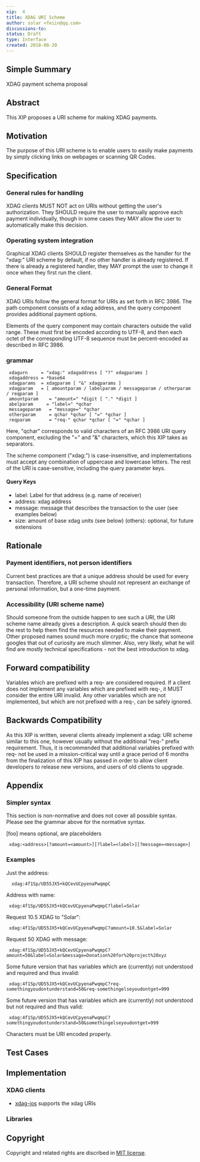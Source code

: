 ```yaml
---
xip:  4
title: XDAG URI Scheme
author: solar <feiin@qq.com>
discussions-to: 
status: Draft
type: Interface
created: 2018-08-20
---
```



## Simple Summary

XDAG payment schema proposal 

## Abstract

This XIP proposes a URI scheme for making XDAG payments.

## Motivation

The purpose of this URI scheme is to enable users to easily make payments by simply clicking links on webpages or scanning QR Codes.


## Specification

### General rules for handling

XDAG clients MUST NOT act on URIs without getting the user's authorization. They SHOULD require the user to manually approve each payment individually, though in some cases they MAY allow the user to automatically make this decision.

### Operating system integration

Graphical XDAG clients SHOULD register themselves as the handler for the "xdag:" URI scheme by default, if no other handler is already registered. If there is already a registered handler, they MAY prompt the user to change it once when they first run the client.

### General Format

XDAG URIs follow the general format for URIs as set forth in RFC 3986. The path component consists of a xdag address, and the query component provides additional payment options.

Elements of the query component may contain characters outside the valid range. These must first be encoded according to UTF-8, and then each octet of the corresponding UTF-8 sequence must be percent-encoded as described in RFC 3986.

### grammar

```
 xdagurn     = "xdag:" xdagaddress [ "?" xdagparams ]
 xdagaddress = *base64
 xdagparams  = xdagparam [ "&" xdagparams ]
 xdagparam   = [ amountparam / labelparam / messageparam / otherparam / reqparam ]
 amountparam    = "amount=" *digit [ "." *digit ]
 abelparam     = "label=" *qchar
 messageparam   = "message=" *qchar
 otherparam     = qchar *qchar [ "=" *qchar ]
 reqparam       = "req-" qchar *qchar [ "=" *qchar ]

```

Here, "qchar" corresponds to valid characters of an RFC 3986 URI query component, excluding the "=" and "&" characters, which this XIP takes as separators.

The scheme component ("xdag:") is case-insensitive, and implementations must accept any combination of uppercase and lowercase letters. The rest of the URI is case-sensitive, including the query parameter keys.

#### Query Keys

- label: Label for that address (e.g. name of receiver)
- address: xdag address
- message: message that describes the transaction to the user (see examples below)
- size: amount of base xdag units (see below)
(others): optional, for future extensions

## Rationale

### Payment identifiers, not person identifiers

Current best practices are that a unique address should be used for every transaction. Therefore, a URI scheme should not represent an exchange of personal information, but a one-time payment.


### Accessibility (URI scheme name)

Should someone from the outside happen to see such a URI, the URI scheme name already gives a description. A quick search should then do the rest to help them find the resources needed to make their payment. Other proposed names sound much more cryptic; the chance that someone googles that out of curiosity are much slimmer. Also, very likely, what he will find are mostly technical specifications - not the best introduction to xdag.

## Forward compatibility

Variables which are prefixed with a req- are considered required. If a client does not implement any variables which are prefixed with req-, it MUST consider the entire URI invalid. Any other variables which are not implemented, but which are not prefixed with a req-, can be safely ignored.




## Backwards Compatibility

As this XIP is written, several clients already implement a xdag: URI scheme similar to this one, however usually without the additional "req-" prefix requirement. Thus, it is recommended that additional variables prefixed with req- not be used in a mission-critical way until a grace period of 6 months from the finalization of this XIP has passed in order to allow client developers to release new versions, and users of old clients to upgrade.

## Appendix

### Simpler syntax

This section is non-normative and does not cover all possible syntax. Please see the grammar above for the normative syntax.

[foo] means optional, <bar> are placeholders

```
 xdag:<address>[?amount=<amount>][?label=<label>][?message=<message>]
```


### Examples

Just the address:

```
  xdag:4f1Sp/UD55JX5+kQCevUCpyenaPwqmpC

```
Address with name:

```
 xdag:4f1Sp/UD55JX5+kQCevUCpyenaPwqmpC?label=Solar
```
Request 10.5 XDAG to "Solar":

```
 xdag:4f1Sp/UD55JX5+kQCevUCpyenaPwqmpC?amount=10.5&label=Solar
```
Request 50 XDAG with message:

```
 xdag:4f1Sp/UD55JX5+kQCevUCpyenaPwqmpC?amount=50&label=Solar&message=Donation%20for%20project%20xyz
```

Some future version that has variables which are (currently) not understood and required and thus invalid:

```
 xdag:4f1Sp/UD55JX5+kQCevUCpyenaPwqmpC?req-somethingyoudontunderstand=50&req-somethingelseyoudontget=999
```
Some future version that has variables which are (currently) not understood but not required and thus valid:

```
 xdag:4f1Sp/UD55JX5+kQCevUCpyenaPwqmpC?somethingyoudontunderstand=50&somethingelseyoudontget=999
```
Characters must be URI encoded properly.


## Test Cases



## Implementation

### XDAG clients

- [xdag-ios](https://github.com/XDagger/xdag-ios) supports the xdag URIs 

### Libraries


## Copyright
Copyright and related rights are discribed in [MIT license](LICENSE).
